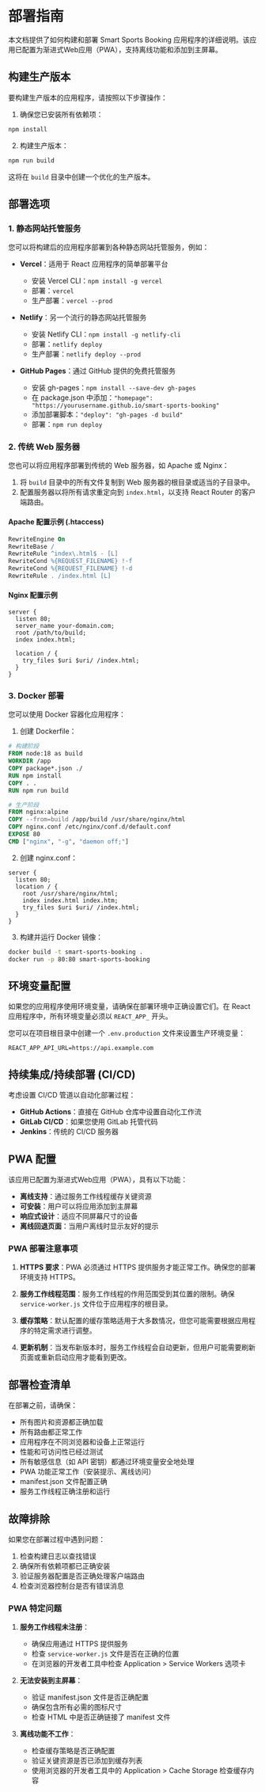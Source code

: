 # 部署指南

本文档提供了如何构建和部署 Smart Sports Booking 应用程序的详细说明。该应用已配置为渐进式Web应用（PWA），支持离线功能和添加到主屏幕。

## 构建生产版本

要构建生产版本的应用程序，请按照以下步骤操作：

1. 确保您已安装所有依赖项：

```bash
npm install
```

2. 构建生产版本：

```bash
npm run build
```

这将在 `build` 目录中创建一个优化的生产版本。

## 部署选项

### 1. 静态网站托管服务

您可以将构建后的应用程序部署到各种静态网站托管服务，例如：

- **Vercel**：适用于 React 应用程序的简单部署平台
  - 安装 Vercel CLI：`npm install -g vercel`
  - 部署：`vercel`
  - 生产部署：`vercel --prod`

- **Netlify**：另一个流行的静态网站托管服务
  - 安装 Netlify CLI：`npm install -g netlify-cli`
  - 部署：`netlify deploy`
  - 生产部署：`netlify deploy --prod`

- **GitHub Pages**：通过 GitHub 提供的免费托管服务
  - 安装 gh-pages：`npm install --save-dev gh-pages`
  - 在 package.json 中添加：`"homepage": "https://yourusername.github.io/smart-sports-booking"`
  - 添加部署脚本：`"deploy": "gh-pages -d build"`
  - 部署：`npm run deploy`

### 2. 传统 Web 服务器

您也可以将应用程序部署到传统的 Web 服务器，如 Apache 或 Nginx：

1. 将 `build` 目录中的所有文件复制到 Web 服务器的根目录或适当的子目录中。
2. 配置服务器以将所有请求重定向到 `index.html`，以支持 React Router 的客户端路由。

#### Apache 配置示例 (.htaccess)

```apache
RewriteEngine On
RewriteBase /
RewriteRule ^index\.html$ - [L]
RewriteCond %{REQUEST_FILENAME} !-f
RewriteCond %{REQUEST_FILENAME} !-d
RewriteRule . /index.html [L]
```

#### Nginx 配置示例

```nginx
server {
  listen 80;
  server_name your-domain.com;
  root /path/to/build;
  index index.html;

  location / {
    try_files $uri $uri/ /index.html;
  }
}
```

### 3. Docker 部署

您可以使用 Docker 容器化应用程序：

1. 创建 Dockerfile：

```dockerfile
# 构建阶段
FROM node:18 as build
WORKDIR /app
COPY package*.json ./
RUN npm install
COPY . .
RUN npm run build

# 生产阶段
FROM nginx:alpine
COPY --from=build /app/build /usr/share/nginx/html
COPY nginx.conf /etc/nginx/conf.d/default.conf
EXPOSE 80
CMD ["nginx", "-g", "daemon off;"]
```

2. 创建 nginx.conf：

```nginx
server {
  listen 80;
  location / {
    root /usr/share/nginx/html;
    index index.html index.htm;
    try_files $uri $uri/ /index.html;
  }
}
```

3. 构建并运行 Docker 镜像：

```bash
docker build -t smart-sports-booking .
docker run -p 80:80 smart-sports-booking
```

## 环境变量配置

如果您的应用程序使用环境变量，请确保在部署环境中正确设置它们。在 React 应用程序中，所有环境变量必须以 `REACT_APP_` 开头。

您可以在项目根目录中创建一个 `.env.production` 文件来设置生产环境变量：

```
REACT_APP_API_URL=https://api.example.com
```

## 持续集成/持续部署 (CI/CD)

考虑设置 CI/CD 管道以自动化部署过程：

- **GitHub Actions**：直接在 GitHub 仓库中设置自动化工作流
- **GitLab CI/CD**：如果您使用 GitLab 托管代码
- **Jenkins**：传统的 CI/CD 服务器

## PWA 配置

该应用已配置为渐进式Web应用（PWA），具有以下功能：

- **离线支持**：通过服务工作线程缓存关键资源
- **可安装**：用户可以将应用添加到主屏幕
- **响应式设计**：适应不同屏幕尺寸的设备
- **离线回退页面**：当用户离线时显示友好的提示

### PWA 部署注意事项

1. **HTTPS 要求**：PWA 必须通过 HTTPS 提供服务才能正常工作。确保您的部署环境支持 HTTPS。

2. **服务工作线程范围**：服务工作线程的作用范围受到其位置的限制。确保 `service-worker.js` 文件位于应用程序的根目录。

3. **缓存策略**：默认配置的缓存策略适用于大多数情况，但您可能需要根据应用程序的特定需求进行调整。

4. **更新机制**：当发布新版本时，服务工作线程会自动更新，但用户可能需要刷新页面或重新启动应用才能看到更改。

## 部署检查清单

在部署之前，请确保：

- 所有图片和资源都正确加载
- 所有路由都正常工作
- 应用程序在不同浏览器和设备上正常运行
- 性能和可访问性已经过测试
- 所有敏感信息（如 API 密钥）都通过环境变量安全地处理
- PWA 功能正常工作（安装提示、离线访问）
- manifest.json 文件配置正确
- 服务工作线程正确注册和运行

## 故障排除

如果您在部署过程中遇到问题：

1. 检查构建日志以查找错误
2. 确保所有依赖项都已正确安装
3. 验证服务器配置是否正确处理客户端路由
4. 检查浏览器控制台是否有错误消息

### PWA 特定问题

1. **服务工作线程未注册**：
   - 确保应用通过 HTTPS 提供服务
   - 检查 `service-worker.js` 文件是否在正确的位置
   - 在浏览器的开发者工具中检查 Application > Service Workers 选项卡

2. **无法安装到主屏幕**：
   - 验证 manifest.json 文件是否正确配置
   - 确保包含所有必需的图标尺寸
   - 检查 HTML 中是否正确链接了 manifest 文件

3. **离线功能不工作**：
   - 检查缓存策略是否正确配置
   - 验证关键资源是否已添加到缓存列表
   - 使用浏览器的开发者工具中的 Application > Cache Storage 检查缓存内容